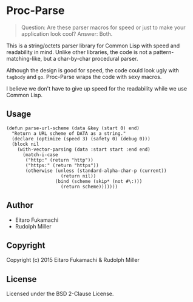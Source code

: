 # Proc-Parse

<blockquote>
Question: Are these parser macros for speed or just to make your application look cool?
Answer: Both.
</blockquote>

This is a string/octets parser library for Common Lisp with speed and readability in mind. Unlike other libraries, the code is not a pattern-matching-like, but a char-by-char procedural parser.

Although the design is good for speed, the code could look ugly with `tagbody` and `go`. Proc-Parse wraps the code with sexy macros.

I believe we don't have to give up speed for the readability while we use Common Lisp.

## Usage

```common-lisp
(defun parse-url-scheme (data &key (start 0) end)
  "Return a URL scheme of DATA as a string."
  (declare (optimize (speed 3) (safety 0) (debug 0)))
  (block nil
    (with-vector-parsing (data :start start :end end)
      (match-i-case
       ("http:" (return "http"))
       ("https:" (return "https"))
       (otherwise (unless (standard-alpha-char-p (current))
                    (return nil))
                  (bind (scheme (skip* (not #\:)))
                    (return scheme)))))))
```

## Author

* Eitaro Fukamachi
* Rudolph Miller

## Copyright

Copyright (c) 2015 Eitaro Fukamachi & Rudolph Miller

## License

Licensed under the BSD 2-Clause License.
